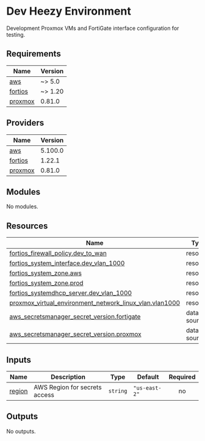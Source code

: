 # Dev Heezy Environment

Development Proxmox VMs and FortiGate interface configuration for testing.

<!-- BEGINNING OF PRE-COMMIT-TERRAFORM DOCS HOOK -->
## Requirements

| Name | Version |
|------|---------|
| <a name="requirement_aws"></a> [aws](#requirement\_aws) | ~> 5.0 |
| <a name="requirement_fortios"></a> [fortios](#requirement\_fortios) | ~> 1.20 |
| <a name="requirement_proxmox"></a> [proxmox](#requirement\_proxmox) | 0.81.0 |

## Providers

| Name | Version |
|------|---------|
| <a name="provider_aws"></a> [aws](#provider\_aws) | 5.100.0 |
| <a name="provider_fortios"></a> [fortios](#provider\_fortios) | 1.22.1 |
| <a name="provider_proxmox"></a> [proxmox](#provider\_proxmox) | 0.81.0 |

## Modules

No modules.

## Resources

| Name | Type |
|------|------|
| [fortios_firewall_policy.dev_to_wan](https://registry.terraform.io/providers/fortinetdev/fortios/latest/docs/resources/firewall_policy) | resource |
| [fortios_system_interface.dev_vlan_1000](https://registry.terraform.io/providers/fortinetdev/fortios/latest/docs/resources/system_interface) | resource |
| [fortios_system_zone.aws](https://registry.terraform.io/providers/fortinetdev/fortios/latest/docs/resources/system_zone) | resource |
| [fortios_system_zone.prod](https://registry.terraform.io/providers/fortinetdev/fortios/latest/docs/resources/system_zone) | resource |
| [fortios_systemdhcp_server.dev_vlan_1000](https://registry.terraform.io/providers/fortinetdev/fortios/latest/docs/resources/systemdhcp_server) | resource |
| [proxmox_virtual_environment_network_linux_vlan.vlan1000](https://registry.terraform.io/providers/bpg/proxmox/0.81.0/docs/resources/virtual_environment_network_linux_vlan) | resource |
| [aws_secretsmanager_secret_version.fortigate](https://registry.terraform.io/providers/hashicorp/aws/latest/docs/data-sources/secretsmanager_secret_version) | data source |
| [aws_secretsmanager_secret_version.proxmox](https://registry.terraform.io/providers/hashicorp/aws/latest/docs/data-sources/secretsmanager_secret_version) | data source |

## Inputs

| Name | Description | Type | Default | Required |
|------|-------------|------|---------|:--------:|
| <a name="input_region"></a> [region](#input\_region) | AWS Region for secrets access | `string` | `"us-east-2"` | no |

## Outputs

No outputs.
<!-- END OF PRE-COMMIT-TERRAFORM DOCS HOOK -->
